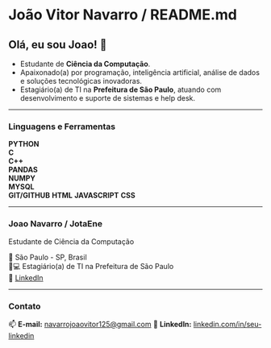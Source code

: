 # João Vitor Navarro / README.md

## Olá, eu sou Joao! 👋

- Estudante de **Ciência da Computação**.
- Apaixonado(a) por programação, inteligência artificial, análise de dados e soluções tecnológicas inovadoras.
- Estagiário(a) de TI na **Prefeitura de São Paulo**, atuando com desenvolvimento e suporte de sistemas e help desk.

---

### Linguagens e Ferramentas

**PYTHON**   
**C**  
**C++**    
**PANDAS**  
**NUMPY**  
**MYSQL**   
**GIT/GITHUB**
**HTML**
**JAVASCRIPT**
**CSS**

---

### Joao Navarro / JotaEne

Estudante de Ciência da Computação 

📍 São Paulo - SP, Brasil  
👨💻 Estagiário(a) de TI na Prefeitura de São Paulo  
🔗 [LinkedIn](www.linkedin.com/in/joão-navarro)  

---

### Contato

📫 **E-mail:** navarrojoaovitor125@gmail.com 
💼 **LinkedIn:** [linkedin.com/in/seu-linkedin](www.linkedin.com/in/joão-navarro)  
